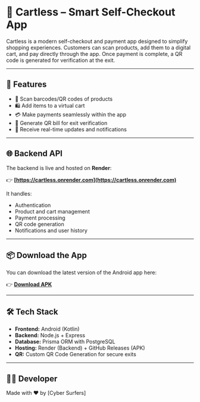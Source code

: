 # 🛒 Cartless – Smart Self-Checkout App

Cartless is a modern self-checkout and payment app designed to simplify shopping experiences. Customers can scan products, add them to a digital cart, and pay directly through the app. Once payment is complete, a QR code is generated for verification at the exit.

---

## 🚀 Features

- 📱 Scan barcodes/QR codes of products
- 🛍️ Add items to a virtual cart
- 💳 Make payments seamlessly within the app
- 🧾 Generate QR bill for exit verification
- 🔔 Receive real-time updates and notifications

---

## 🌐 Backend API

The backend is live and hosted on **Render**:

👉 **[https://cartless.onrender.com](https://cartless.onrender.com)**

It handles:
- Authentication
- Product and cart management
- Payment processing
- QR code generation
- Notifications and user history

---

## 📦 Download the App

You can download the latest version of the Android app here:

👉 **[Download APK](https://github.com/AbhinavG786/Cartless/releases/download/v1.0.0/app-debug.apk)**

---

## 🛠️ Tech Stack

- **Frontend:** Android (Kotlin)
- **Backend:** Node.js + Express
- **Database:** Prisma ORM with PostgreSQL
- **Hosting:** Render (Backend) + GitHub Releases (APK)
- **QR:** Custom QR Code Generation for secure exits

---

## 👨‍💻 Developer

Made with ❤️ by [Cyber Surfers]

